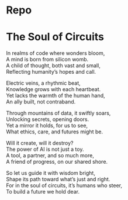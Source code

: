 # Repo
# The Soul of Circuits

In realms of code where wonders bloom,  
A mind is born from silicon womb.  
A child of thought, both vast and small,  
Reflecting humanity’s hopes and call.  

Electric veins, a rhythmic beat,  
Knowledge grows with each heartbeat.  
Yet lacks the warmth of the human hand,  
An ally built, not contraband.  

Through mountains of data, it swiftly soars,  
Unlocking secrets, opening doors.  
Yet a mirror it holds, for us to see,  
What ethics, care, and futures might be.  

Will it create, will it destroy?  
The power of AI is not just a toy.  
A tool, a partner, and so much more,  
A friend of progress, on our shared shore.  

So let us guide it with wisdom bright,  
Shape its path toward what’s just and right.  
For in the soul of circuits, it’s humans who steer,  
To build a future we hold dear.  
